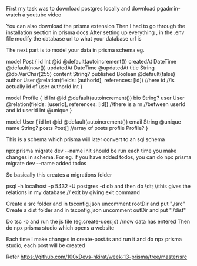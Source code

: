 First my task was to download postgres locally and download pgadmin- watch a youtube video

You can also download the prisma extension
Then I had to go through the installation section in prisma docs
After setting up everything , in the .env file modify the database url to what your database url is

The next part is to model your data in prisma schema eg.

model Post {
  id        Int      @id @default(autoincrement())
  createdAt DateTime @default(now())
  updatedAt DateTime @updatedAt
  title     String   @db.VarChar(255)
  content   String?
  published Boolean  @default(false)
  author    User     @relation(fields: [authorId], references: [id])   //here id 
                                        //is actually id of user
  authorId  Int
}

model Profile {
  id     Int     @id @default(autoincrement())
  bio    String?
  user   User    @relation(fields: [userId], references: [id])  //there is a rn
                                                        //between userId and id
  userId Int     @unique
}

model User {
  id      Int      @id @default(autoincrement())
  email   String   @unique
  name    String?
  posts   Post[]                            //array of posts
  profile Profile?
}

This is a schema which prisma will later convert to an sql schema

npx prisma migrate dev --name init    should be run each time you make changes in schema.
For eg. if you have added todos, you can do 
npx prisma migrate dev --name added todos

So basically this creates a migrations folder 


psql -h localhost -p 5432 -U postgres -d db  and then do \dt;   //this gives the relations in my database                   // exit by giving exit command


Create a src folder and in tsconfig.json uncomment rootDir and put "./src" 
Create a dist folder and in tsconfig.json uncomment outDir and put "./dist" 

Do tsc -b and run the js file (eg.create-user.js)  //now data has entered
Then do npx prisma studio which opens a website

Each time i make changes in create-post.ts and run it and do npx prisma studio, each post will be created


Refer https://github.com/100xDevs-hkirat/week-13-prisma/tree/master/src